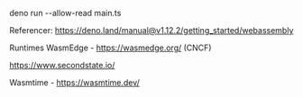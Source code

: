 deno run --allow-read main.ts

Referencer:
https://deno.land/manual@v1.12.2/getting_started/webassembly



Runtimes
WasmEdge - https://wasmedge.org/ (CNCF)

  https://www.secondstate.io/

  
Wasmtime - https://wasmtime.dev/
